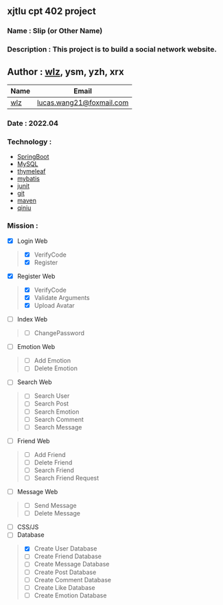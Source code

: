 ## xjtlu cpt 402 project

### Name : Slip (or Other Name)

### Description : This project is to build a social network website.

## Author : [wlz](https://www.github.com/wanglz111), ysm, yzh, xrx
| Name | Email |
| ---- | ----- |
| [wlz](https://www.github.com/wanglz111) | [lucas.wang21@foxmail.com](mailto:lucas.wang21@foxmail.com) |



### Date : 2022.04

### Technology :
- [SpringBoot](https://spring.io/projects/spring-boot)
- [MySQL](https://www.mysql.com/)
- [thymeleaf](https://www.thymeleaf.org/)
- [mybatis](https://www.mybatis.org/)
- [junit](https://junit.org/)
- [git](https://git-scm.com/)
- [maven](https://maven.apache.org/)
- [qiniu](https://www.qiniu.com/)


### Mission :
- [x] Login Web
> - [x] VerifyCode
> - [x] Register
- [x] Register Web
> - [x] VerifyCode
> - [x] Validate Arguments
> - [x] Upload Avatar
- [ ] Index Web
> - [ ] ChangePassword
- [ ] Emotion Web
> - [ ] Add Emotion
> - [ ] Delete Emotion
- [ ] Search Web
> - [ ] Search User
> - [ ] Search Post
> - [ ] Search Emotion
> - [ ] Search Comment
> - [ ] Search Message
- [ ] Friend Web
> - [ ] Add Friend
> - [ ] Delete Friend
> - [ ] Search Friend
> - [ ] Search Friend Request
- [ ] Message Web
> - [ ] Send Message
> - [ ] Delete Message
- [ ] CSS/JS
- [ ] Database
> - [x] Create User Database
> - [ ] Create Friend Database
> - [ ] Create Message Database
> - [ ] Create Post Database
> - [ ] Create Comment Database
> - [ ] Create Like Database
> - [ ] Create Emotion Database
